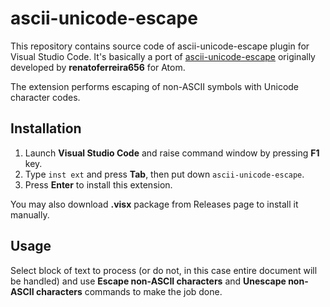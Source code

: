 # ascii-unicode-escape

This repository contains source code of ascii-unicode-escape plugin for Visual Studio Code. It's basically a port of  [ascii-unicode-escape](https://github.com/renatoferreira656/ascii-unicode-escape) originally developed by **renatoferreira656** for Atom.

The extension performs escaping of non-ASCII symbols with Unicode character codes.

## Installation

1. Launch **Visual Studio Code** and raise command window by pressing **F1** key.
2. Type `inst ext` and press **Tab**, then put down `ascii-unicode-escape`.
3. Press **Enter** to install this extension.

You may also download **.visx** package from Releases page to install it manually.

## Usage

Select block of text to process (or do not, in this case entire document will be handled) and use **Escape non-ASCII characters** and **Unescape non-ASCII characters** commands to make the job done.
